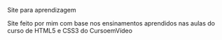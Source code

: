 Site para aprendizagem

Site feito por mim com base nos ensinamentos aprendidos nas aulas do curso de HTML5 e CSS3 do CursoemVídeo
